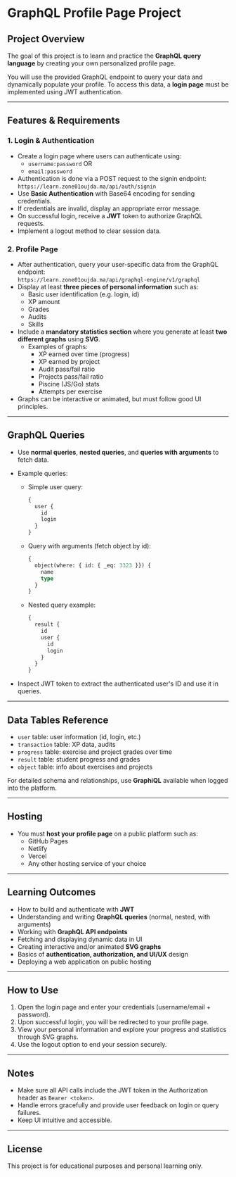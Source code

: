 # GraphQL Profile Page Project

## Project Overview

The goal of this project is to learn and practice the **GraphQL query language** by creating your own personalized profile page.

You will use the provided GraphQL endpoint to query your data and dynamically populate your profile. To access this data, a **login page** must be implemented using JWT authentication.

---

## Features & Requirements

### 1. Login & Authentication
- Create a login page where users can authenticate using:
  - `username:password` OR  
  - `email:password`
- Authentication is done via a POST request to the signin endpoint:  
  `https://learn.zone01oujda.ma/api/auth/signin`
- Use **Basic Authentication** with Base64 encoding for sending credentials.
- If credentials are invalid, display an appropriate error message.
- On successful login, receive a **JWT** token to authorize GraphQL requests.
- Implement a logout method to clear session data.

### 2. Profile Page
- After authentication, query your user-specific data from the GraphQL endpoint:  
  `https://learn.zone01oujda.ma/api/graphql-engine/v1/graphql`
- Display at least **three pieces of personal information** such as:
  - Basic user identification (e.g. login, id)
  - XP amount
  - Grades
  - Audits
  - Skills
- Include a **mandatory statistics section** where you generate at least **two different graphs** using **SVG**.
  - Examples of graphs:
    - XP earned over time (progress)
    - XP earned by project
    - Audit pass/fail ratio
    - Projects pass/fail ratio
    - Piscine (JS/Go) stats
    - Attempts per exercise
- Graphs can be interactive or animated, but must follow good UI principles.

---

## GraphQL Queries

- Use **normal queries**, **nested queries**, and **queries with arguments** to fetch data.
- Example queries:

  - Simple user query:
    ```graphql
    {
      user {
        id
        login
      }
    }
    ```
  
  - Query with arguments (fetch object by id):
    ```graphql
    {
      object(where: { id: { _eq: 3323 }}) {
        name
        type
      }
    }
    ```

  - Nested query example:
    ```graphql
    {
      result {
        id
        user {
          id
          login
        }
      }
    }
    ```

- Inspect JWT token to extract the authenticated user's ID and use it in queries.

---

## Data Tables Reference

- `user` table: user information (id, login, etc.)  
- `transaction` table: XP data, audits  
- `progress` table: exercise and project grades over time  
- `result` table: student progress and grades  
- `object` table: info about exercises and projects  

For detailed schema and relationships, use **GraphiQL** available when logged into the platform.

---

## Hosting

- You must **host your profile page** on a public platform such as:
  - GitHub Pages
  - Netlify
  - Vercel
  - Any other hosting service of your choice

---

## Learning Outcomes

- How to build and authenticate with **JWT**  
- Understanding and writing **GraphQL queries** (normal, nested, with arguments)  
- Working with **GraphQL API endpoints**  
- Fetching and displaying dynamic data in UI  
- Creating interactive and/or animated **SVG graphs**  
- Basics of **authentication, authorization, and UI/UX** design  
- Deploying a web application on public hosting  

---

## How to Use

1. Open the login page and enter your credentials (username/email + password).  
2. Upon successful login, you will be redirected to your profile page.  
3. View your personal information and explore your progress and statistics through SVG graphs.  
4. Use the logout option to end your session securely.  

---

## Notes

- Make sure all API calls include the JWT token in the Authorization header as `Bearer <token>`.  
- Handle errors gracefully and provide user feedback on login or query failures.  
- Keep UI intuitive and accessible.  

---

## License

This project is for educational purposes and personal learning only.

